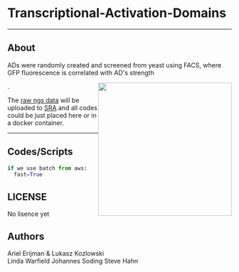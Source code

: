 Transcriptional-Activation-Domains
==================================

---
About
-----
<p>ADs were randomly created and screened from yeast using FACS, where GFP fluorescence is correlated with AD's strength</p> 
<p><img style="float: right;" src ="https://github.com/aerijman/Transcriptional-Activation-Domains/blob/master/FACS_example.jpg" width="300" height="300" /></p>. 
<p></p>

The [raw ngs data](https://github.com/aerijman/Transcriptional-Activation-Domains) will be uploaded to [SRA](https://www.ncbi.nlm.nih.gov/sra/) and all codes could be just placed here or in a docker container.

----
Codes/Scripts
--------------------
```python
if we use batch from aws:
  fast=True
```
LICENSE
-------------
No lisence yet


Authors
---------------
Ariel Erijman & Lukasz Kozlowski  
Linda Warfield
Johannes Soding
Steve Hahn
